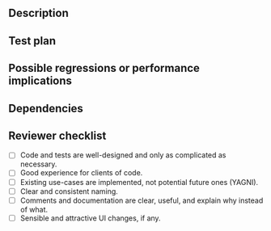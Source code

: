 <!-- prettier-ignore-start -->
## Description
<!-- Implementation and architectural changes introduced. For examples, see https://github.com/google/eng-practices/blob/master/review/developer/cl-descriptions.md -->

## Test plan
<!-- How to test changes. -->

## Possible regressions or performance implications
<!-- Impacts on other features or performance. -->

## Dependencies
<!-- Links to dependent PRs or tickets. -->

## Reviewer checklist
<!-- See https://github.com/google/eng-practices/blob/master/review/reviewer/looking-for.md -->

- [ ] Code and tests are well-designed and only as complicated as necessary.
- [ ] Good experience for clients of code.
- [ ] Existing use-cases are implemented, not potential future ones (YAGNI).
- [ ] Clear and consistent naming.
- [ ] Comments and documentation are clear, useful, and explain why instead of what.
- [ ] Sensible and attractive UI changes, if any.

<!-- prettier-ignore-end -->
